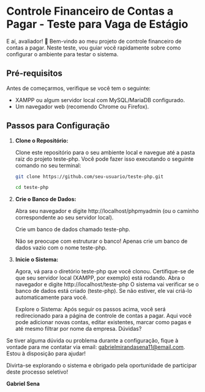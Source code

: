 # Controle Financeiro de Contas a Pagar - Teste para Vaga de Estágio

E aí, avaliador! 👋 Bem-vindo ao meu projeto de controle financeiro de contas a pagar. Neste teste, vou guiar você rapidamente sobre como configurar o ambiente para testar o sistema.

## Pré-requisitos

Antes de começarmos, verifique se você tem o seguinte:

- XAMPP ou algum servidor local com MySQL/MariaDB configurado.
- Um navegador web (recomendo Chrome ou Firefox).

## Passos para Configuração

1. **Clone o Repositório:**

   Clone este repositório para o seu ambiente local e navegue até a pasta raiz do projeto teste-php. Você pode fazer isso executando o seguinte comando no seu terminal:

   ```bash
   git clone https://github.com/seu-usuario/teste-php.git

   cd teste-php
2. **Crie o Banco de Dados:**

    Abra seu navegador e digite http://localhost/phpmyadmin (ou o caminho correspondente ao seu servidor local).

    Crie um banco de dados chamado teste-php.

    Não se preocupe com estruturar o banco! Apenas crie um banco de dados vazio com o nome teste-php.

3. **Inicie o Sistema:**

    Agora, vá para o diretório teste-php que você clonou.
    Certifique-se de que seu servidor local (XAMPP, por exemplo) está rodando.
    Abra o navegador e digite http://localhost/teste-php
    O sistema vai verificar se o banco de dados está criado (teste-php). Se não estiver, ele vai criá-lo automaticamente para você.


    Explore o Sistema:
    Após seguir os passos acima, você será redirecionado para a página de controle de contas a pagar.
    Aqui você pode adicionar novas contas, editar existentes, marcar como pagas e até mesmo filtrar por nome da empresa.
    Dúvidas?
    
Se tiver alguma dúvida ou problema durante a configuração, fique à vontade para me contatar via email: gabrielmirandasena11@email.com. Estou à disposição para ajudar!

Divirta-se explorando o sistema e obrigado pela oportunidade de participar deste processo seletivo!

**Gabriel Sena**